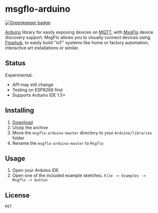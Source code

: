 # msgflo-arduino

[![Greenkeeper badge](https://badges.greenkeeper.io/msgflo/msgflo-arduino.svg)](https://greenkeeper.io/)

[Arduino](https://www.arduino.cc/) library for easily exposing devices on [MQTT](), with [MsgFlo](https://msgflo.org) device discovery support.
MsgFlo allows you to visually connect devices using [Flowhub](https://flowhub.io), to easily build "IoT" systems
like home or factory automation, interactive art installations or similar.

## Status

Experimental.

* API may still change
* Testing on ESP8266 first
* Supports Arduino IDE 1.5+

## Installing


1. [Download](https://github.com/msgflo/msgflo-arduino/archive/master.zip)
2. Unzip the archive
3. Move the `msgflo-arduino-master` directory to your `Arduino/libraries` folder
4. Rename the `msgflo-arduino-master` to `Msgflo`

## Usage

1. Open your Arduino IDE
2. Open one of the included example sketches. `File -> Examples -> Msgflo -> button`

## License
`MIT`
